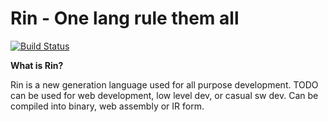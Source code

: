 # Rin - One lang rule them all

[![Build Status](https://travis-ci.org/Rikarin/Rin.svg?branch=master)](https://travis-ci.org/Rikarin/Rin)

**What is Rin?**

Rin is a new generation language used for all purpose development. TODO can be used for web development, low level dev, or casual sw dev. Can be compiled into binary, web assembly or IR form.
